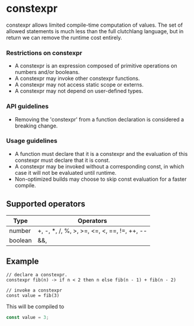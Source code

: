 # constexpr

constexpr allows limited compile-time computation of values. The set of allowed statements is much less than the full clutchlang language, but in return we can remove the runtime cost entirely.

### Restrictions on constexpr
- A constexpr is an expression composed of primitive operations on numbers and/or booleans.
- A constexpr may invoke other constexpr functions.
- A constexpr may not access static scope or externs.
- A constexpr may not depend on user-defined types.

### API guidelines
- Removing the 'constexpr' from a function declaration is considered a breaking change.

### Usage guidelines
- A function must declare that it is a constexpr and the evaluation of this constexpr must declare that it is const.
- A constexpr may be invoked without a corresponding const, in which case it will not be evaluated until runtime.
- Non-optimized builds may choose to skip const evaluation for a faster compile.

## Supported operators

| Type          | Operators                                   |
| ------------- |---------------------------------------------|
| number        | +, -, *, /, %, >, >=, <=, <, ==, !=, ++, -- |
| boolean       | &&, ||, !, ==, !=                           |

## Example

```
// declare a constexpr.
constexpr fib(n) -> if n < 2 then n else fib(n - 1) + fib(n - 2)

// invoke a constexpr
const value = fib(3)
```

This will be compiled to

```javascript
const value = 3;
```